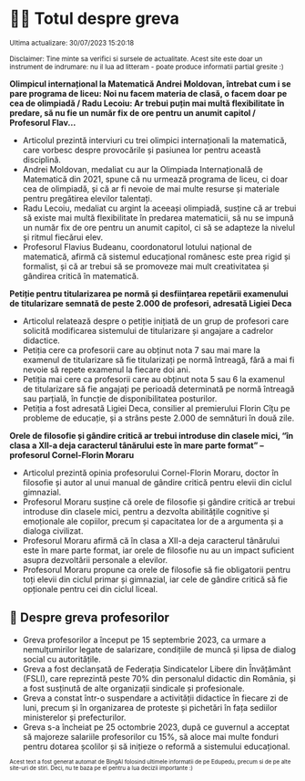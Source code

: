 # 👩‍🏫 Totul despre greva
<sub>Ultima actualizare: 30/07/2023 15:20:18</sub>

<sub>Disclaimer: Tine minte sa verifici si sursele de actualitate. Acest site este doar un instrument de indrumare: nu il lua ad litteram - poate produce informatii partial gresite :)</sub>

**Olimpicul internațional la Matematică Andrei Moldovan, întrebat cum i se pare programa de liceu: Noi nu facem materia de clasă, o facem doar pe cea de olimpiadă / Radu Lecoiu: Ar trebui puțin mai multă flexibilitate în predare, să nu fie un număr fix de ore pentru un anumit capitol / Profesorul Flav...**

- Articolul prezintă interviuri cu trei olimpici internaționali la matematică, care vorbesc despre provocările și pasiunea lor pentru această disciplină.
- Andrei Moldovan, medaliat cu aur la Olimpiada Internațională de Matematică din 2021, spune că nu urmează programa de liceu, ci doar cea de olimpiadă, și că ar fi nevoie de mai multe resurse și materiale pentru pregătirea elevilor talentați.
- Radu Lecoiu, medaliat cu argint la aceeași olimpiadă, susține că ar trebui să existe mai multă flexibilitate în predarea matematicii, să nu se impună un număr fix de ore pentru un anumit capitol, ci să se adapteze la nivelul și ritmul fiecărui elev.
- Profesorul Flavius Budeanu, coordonatorul lotului național de matematică, afirmă că sistemul educațional românesc este prea rigid și formalist, și că ar trebui să se promoveze mai mult creativitatea și gândirea critică în matematică.

**Petiție pentru titularizarea pe normă și desființarea repetării examenului de titularizare semnată de peste 2.000 de profesori, adresată Ligiei Deca**

- Articolul relatează despre o petiție inițiată de un grup de profesori care solicită modificarea sistemului de titularizare și angajare a cadrelor didactice.
- Petiția cere ca profesorii care au obținut nota 7 sau mai mare la examenul de titularizare să fie titularizați pe normă întreagă, fără a mai fi nevoie să repete examenul la fiecare doi ani.
- Petiția mai cere ca profesorii care au obținut nota 5 sau 6 la examenul de titularizare să fie angajați pe perioadă determinată pe normă întreagă sau parțială, în funcție de disponibilitatea posturilor.
- Petiția a fost adresată Ligiei Deca, consilier al premierului Florin Cîțu pe probleme de educație, și a strâns peste 2.000 de semnături în două zile.

**Orele de filosofie și gândire critică ar trebui introduse din clasele mici, “în clasa a XII-a deja caracterul tânărului este în mare parte format” – profesorul Cornel-Florin Moraru**

- Articolul prezintă opinia profesorului Cornel-Florin Moraru, doctor în filosofie și autor al unui manual de gândire critică pentru elevii din ciclul gimnazial.
- Profesorul Moraru susține că orele de filosofie și gândire critică ar trebui introduse din clasele mici, pentru a dezvolta abilitățile cognitive și emoționale ale copiilor, precum și capacitatea lor de a argumenta și a dialoga civilizat.
- Profesorul Moraru afirmă că în clasa a XII-a deja caracterul tânărului este în mare parte format, iar orele de filosofie nu au un impact suficient asupra dezvoltării personale a elevilor.
- Profesorul Moraru propune ca orele de filosofie să fie obligatorii pentru toți elevii din ciclul primar și gimnazial, iar cele de gândire critică să fie opționale pentru cei din ciclul liceal.

## 🏫 Despre greva profesorilor

- Greva profesorilor a început pe 15 septembrie 2023, ca urmare a nemulțumirilor legate de salarizare, condițiile de muncă și lipsa de dialog social cu autoritățile.
- Greva a fost declanșată de Federația Sindicatelor Libere din Învățământ (FSLI), care reprezintă peste 70% din personalul didactic din România, și a fost susținută de alte organizații sindicale și profesionale.
- Greva a constat într-o suspendare a activității didactice în fiecare zi de luni, precum și în organizarea de proteste și pichetări în fața sediilor ministerelor și prefecturilor.
- Greva s-a încheiat pe 25 octombrie 2023, după ce guvernul a acceptat să majoreze salariile profesorilor cu 15%, să aloce mai multe fonduri pentru dotarea școlilor și să inițieze o reformă a sistemului educațional.


<sub><sub>Acest text a fost generat automat de BingAI folosind ultimele informatii de pe Edupedu, precum si de pe alte site-uri de stiri. Deci, nu te baza pe el pentru a lua decizii importante :)</sub></sub>